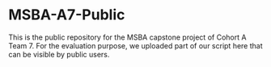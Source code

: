 # MSBA-A7-Public
This is the public repository for the MSBA capstone project of Cohort A Team 7. For the evaluation purpose, we uploaded part of our script here that can be visible by public users.
